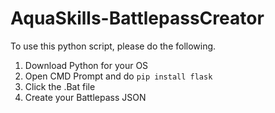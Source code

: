 # AquaSkills-BattlepassCreator
To use this python script, please do the following.
1. Download Python for your OS
2. Open CMD Prompt and do `pip install flask`
3. Click the .Bat file
4. Create your Battlepass JSON

